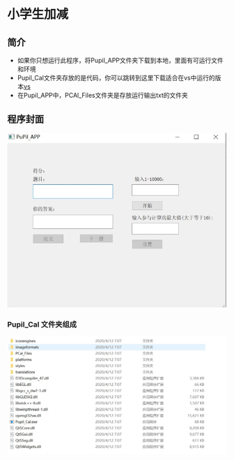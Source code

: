 # 小学生加减

## 简介

- 如果你只想运行此程序，将Pupil_APP文件夹下载到本地，里面有可运行文件和环境
- Pupil_Cal文件夹存放的是代码，你可以跳转到这里下载适合在vs中运行的版本[vs](https://github.com/Mazeqi/Pupil_Cal)
- 在Pupil_APP中，PCAl_Files文件夹是存放运行输出txt的文件夹



## 程序封面

![](./Img/FM.jpg)



### Pupil_Cal 文件夹组成

![](./Img/FileZc.jpg)